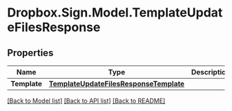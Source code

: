 # Dropbox.Sign.Model.TemplateUpdateFilesResponse

## Properties

Name | Type | Description | Notes
------------ | ------------- | ------------- | -------------
**Template** | [**TemplateUpdateFilesResponseTemplate**](TemplateUpdateFilesResponseTemplate.md) |    | 

[[Back to Model list]](../README.md#documentation-for-models) [[Back to API list]](../README.md#documentation-for-api-endpoints) [[Back to README]](../README.md)

